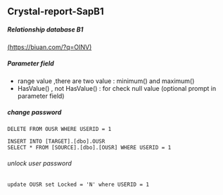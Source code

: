 ## Crystal-report-SapB1
##### Relationship database B1 
[(https://biuan.com/?q=OINV)](https://biuan.com/?q=OINV)
##### Parameter field
- range value ,there are two value : minimum() and maximum()
- HasValue() , not HasValue() : for check null value (optional prompt in parameter field)
##### change password
```
DELETE FROM OUSR WHERE USERID = 1

INSERT INTO [TARGET].[dbo].OUSR
SELECT * FROM [SOURCE].[dbo].[OUSR] WHERE USERID = 1
```
###### unlock user password
```
update OUSR set Locked = 'N' where USERID = 1
```
